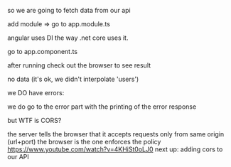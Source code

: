 so we are going to fetch data from our api

add module => go to app.module.ts

angular uses DI the way .net core uses it.

go to app.component.ts

after running check out the browser to see result

no data (it's ok, we didn't interpolate 'users')

we DO have errors:

we do go to the error part with the printing of the error response

but WTF is CORS?

the server tells the browser that it accepts requests only from same origin (url+port)
the browser is the one enforces the policy
https://www.youtube.com/watch?v=4KHiSt0oLJ0
next up: adding cors to our API